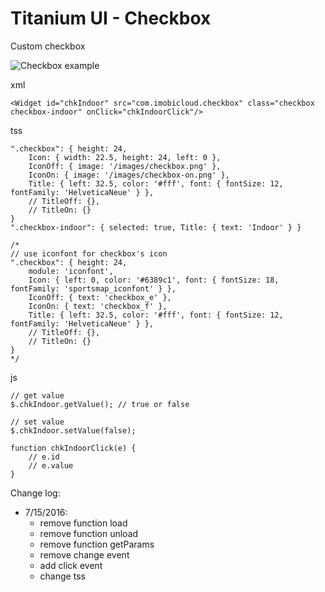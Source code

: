 # Titanium UI - Checkbox

Custom checkbox

![Checkbox example](http://i.imgur.com/lf1SKrY.png)

xml

	<Widget id="chkIndoor" src="com.imobicloud.checkbox" class="checkbox checkbox-indoor" onClick="chkIndoorClick"/>
	
tss

	".checkbox": { height: 24,
		Icon: { width: 22.5, height: 24, left: 0 },
		IconOff: { image: '/images/checkbox.png' },
	 	IconOn: { image: '/images/checkbox-on.png' },
	 	Title: { left: 32.5, color: '#fff', font: { fontSize: 12, fontFamily: 'HelveticaNeue' } },
	 	// TitleOff: {},
	 	// TitleOn: {}
	}
	".checkbox-indoor": { selected: true, Title: { text: 'Indoor' } }

	/*
	// use iconfont for checkbox's icon
	".checkbox": { height: 24,
		module: 'iconfont',
		Icon: { left: 0, color: '#6389c1', font: { fontSize: 18, fontFamily: 'sportsmap_iconfont' } },
		IconOff: { text: 'checkbox_e' },
	 	IconOn: { text: 'checkbox_f' },
	 	Title: { left: 32.5, color: '#fff', font: { fontSize: 12, fontFamily: 'HelveticaNeue' } },
	 	// TitleOff: {},
	 	// TitleOn: {}
	}
	*/
		
js

	// get value
	$.chkIndoor.getValue(); // true or false
	
	// set value
	$.chkIndoor.setValue(false);
	
	function chkIndoorClick(e) {
		// e.id
		// e.value
	}
	
Change log:

- 7/15/2016: 
	+ remove function load
	+ remove function unload
	+ remove function getParams
	+ remove change event
	+ add click event
	+ change tss
	
	